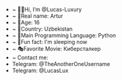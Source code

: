 - ~ 👨‍💻Hi, I’m @Lucas-Luxury
- ~ 🦠Real name: Artur
- ~ 👶Age: 16
- ~ 🚩Country: Uzbekistan
- ~ 🧠Main Programming Language: Python
- ~ 🥱Fun fact: I'm sleeping now
- ~ 🎭Favorite Movie: Киберсталкер 
- ~ Contact me:
- Telegram: @TheAnotherOneUsername
- Telegram: @LucasLux
